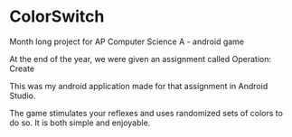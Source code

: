 # ColorSwitch
Month long project for AP Computer Science A - android game

At the end of the year, we were given an assignment called Operation: Create

This was my android application made for that assignment in Android Studio.

The game stimulates your reflexes and uses randomized sets of colors to do so.
It is both simple and enjoyable.
